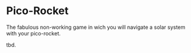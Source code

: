 # Pico-Rocket
The fabulous non-working game in wich you will navigate a solar system with your pico-rocket.

tbd.

